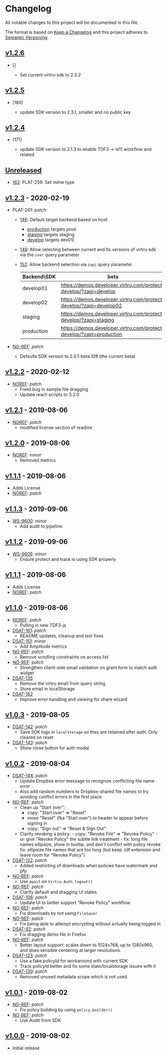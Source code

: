 # Changelog

All notable changes to this project will be documented in this file.

The format is based on [Keep a Changelog](http://keepachangelog.com/en/1.0.0/)
and this project adheres to [Semantic Versioning](http://semver.org/spec/v2.0.0.html).

## [v1.2.6](https://github.com/virtru/protect-and-track/pull/)

- []

  - Set current virtru-sdk to 2.3.2

## [v1.2.5](https://github.com/virtru/protect-and-track/pull/180)

- [180]

  - update SDK version to 2.3.1, smaller and no public key

## [v1.2.4](https://github.com/virtru/protect-and-track/pull/171)

- [171]

  - update SDK version to 2.1.3 to enable TDF3 -> ie11 workflow and related

## [Unreleased](https://github.com/virtru/protect-and-track/compare/master...HEAD)

- [162](https://github.com/virtru/protect-and-track/pull/162): PLAT-259: Set mime type

## [v1.2.3](https://github.com/virtru/protect-and-track/compare/v1.2.2...v1.2.3) - 2020-02-19

- PLAT-261: _patch_

  - [146](https://github.com/virtru/protect-and-track/pull/146): Default target backend based on host:
    - [production](https://demos.developer.virtru.com/protect/) targets prod
    - [staging](https://demos.developer.virtru.com/protect-staging/) targets staging
    - [develop](https://demos.developer.virtru.com/protect-develop/) targets dev01]
  - [149](https://github.com/virtru/protect-and-track/pull/149): Allow selecting between current
    and lts versions of virtru-sdk via the `zver` query parameter
  - [152](https://github.com/virtru/protect-and-track/pull/152): Allow backend selection via
    `zapi` query parameter

    | Backend\SDK | beta                                                                | lts                                                                          |
    | ----------- | ------------------------------------------------------------------- | ---------------------------------------------------------------------------- |
    | develop01   | https://demos.developer.virtru.com/protect-develop/?zapi=develop    | https://demos.developer.virtru.com/protect-develop/?zapi=develop&zver=lts    |
    | develop02   | https://demos.developer.virtru.com/protect-develop/?zapi=develop02  | https://demos.developer.virtru.com/protect-develop/?zapi=develop02&zver=lts  |
    | staging     | https://demos.developer.virtru.com/protect-develop/?zapi=staging    | https://demos.developer.virtru.com/protect-develop/?zapi=staging&zver=lts    |
    | production  | https://demos.developer.virtru.com/protect-develop/?zapi=production | https://demos.developer.virtru.com/protect-develop/?zapi=production&zver=lts |

- [NO-REF](https://github.com/virtru/protect-and-track/pull/147): _patch_
  - Defaults SDK version to 2.0.1-beta.108 (the current beta)

## [v1.2.2](https://github.com/virtru/protect-and-track/compare/v1.2.1...v1.2.2) - 2020-02-12

- [NOREF](https://github.com/virtru/protect-and-track/pull/144): _patch_
  - Fixed bug in sample file dragging
  - Update react-scripts to 3.2.0

## [v1.2.1](https://github.com/virtru/protect-and-track/compare/v1.2.0...v1.2.1) - 2019-08-06

- [NOREF](https://github.com/virtru/protect-and-track/pull/119): _patch_
  - modified license section of readme

## [v1.2.0](https://github.com/virtru/protect-and-track/compare/v1.1.1...v1.2.0) - 2019-08-06

- [NOREF](https://github.com/virtru/protect-and-track/pull/118): _minor_
  - Removed metrics

## [v1.1.1](https://github.com/virtru/protect-and-track/compare/v1.1.0...v1.1.1) - 2019-08-06

- Adds License
- [NOREF](https://github.com/virtru/protect-and-track/pull/117): _patch_

## [v1.1.3](https://github.com/virtru/protect-and-track/compare/v1.1.2...v1.1.3) - 2019-09-06

- [WS-9600](https://virtru.atlassian.net/browse/WS-9600): _minor_
  - Add audit to pipeline

## [v1.1.2](https://github.com/virtru/protect-and-track/compare/v1.1.1...v1.1.2) - 2019-09-06

- [WS-9606](https://virtru.atlassian.net/browse/WS-9606): _minor_
  - Ensure protect and track is using SDK properly

## [v1.1.1](https://github.com/virtru/protect-and-track/compare/v1.1.0...v1.1.1) - 2019-08-06

- Adds License
- [NOREF](https://github.com/virtru/protect-and-track/pull/117): _patch_

## [v1.1.0](https://github.com/virtru/protect-and-track/compare/v1.0.3...v1.1.0) - 2019-08-06

- [NOREF](https://github.com/virtru/protect-and-track/pull/117): _patch_
  - Pulling in new TDF3-js
- [DSAT-161](https://github.com/virtru/protect-and-track/pull/116): _patch_
  - README updates, cleanup and test fixes
- [DSAT-151](https://github.com/virtru/protect-and-track/pull/107): _minor_
  - Add Amplitude metrics
- [NO-REF](https://github.com/virtru/protect-and-track/pull/111): _patch_
  - Remove scrolling constraints on access list
- [NO-REF](https://github.com/virtru/protect-and-track/pull/114): _patch_
  - Strengthen client-side email validation on grant form to match auth widget
- [DSAT-135](https://github.com/virtru/protect-and-track/pull/113)
  - Remove the virtru email from query string
  - Store email in localStorage
- [DSAT-162](https://github.com/virtru/protect-and-track/pull/115)
  - Improve error handling and viewing for share wizard

## [v1.0.3](https://github.com/virtru/protect-and-track/compare/v1.0.2...v1.0.3) - 2019-08-05

- [DSAT-142](https://github.com/virtru/protect-and-track/pull/109): _patch_
  - Save SDK logs in `localStorage` so they are retained after auth. Only cleared on reset
- [DSAT-143](https://github.com/virtru/protect-and-track/pull/110): _patch_
  - Show close button for auth modal

## [v1.0.2](https://github.com/virtru/protect-and-track/compare/v1.0.1...v1.0.2) - 2019-08-04

- [DSAT-144](https://github.com/virtru/protect-and-track/pull/104): _patch_
  - Update Dropbox error message to recognize conflicting file name error
  - Also add random numbers to Dropbox-shared file names to try avoiding conflict errors in the first place
- [NO-REF](https://github.com/virtru/protect-and-track/pull/94): _patch_
  - Clean up "Start over":
    - copy: "Start over" => "Reset"
    - move "Reset" (fka "Start over") to header to appear before signing in
    - copy: "Sign out" => "Reset & Sign Out"
  - Clarify revoking a policy: - copy: "Revoke File" => "Revoke Policy" - ui: give "Revoke Policy" the subtle link treatment - fix: long file names ellipsize, show in tooltip, and don't conflict with policy revoke
    fix: ellipsize file names that are too long (but keep .tdf extension and leave room for "Revoke Policy")
- [DSAT-122](https://github.com/virtru/protect-and-track/pull/85): _patch_
  - Added restricting of downloads when policies have watermark and pfp
- [NO-REF](https://github.com/virtru/protect-and-track/pull/105): _patch_
  - Use `await` on `Virtru.Auth.logout()`
- [NO-REF](https://github.com/virtru/protect-and-track/pull/86): _patch_
  - Clarify default and dragging UI states
- [DSAT-106](https://github.com/virtru/protect-and-track/pull/78): _patch_
  - Update UI to better support "Revoke Policy" workflow
- [NO-REF](https://github.com/virtru/protect-and-track/pull/81): _patch_
  - Fix downloads by not using `FileSaver`
- [NO-REF](https://github.com/virtru/protect-and-track/pull/80): _patch_
  - Fix being able to attempt encrypting without actually being logged in
- [DSAT-92](https://github.com/virtru/protect-and-track/pull/88): _patch_
  - Fix dragging demo file in Firefox
- [NO-REF](https://github.com/virtru/protect-and-track/pull/79): _patch_
  - Better layout support: scales down to 1024x768, up to 1280x960, and does sensible centering at larger resolutions.
- [DSAT-123](https://github.com/virtru/protect-and-track/pull/91): _patch_
  - Use a fake policyId for workaround with current SDK
  - Track policyId better and fix some state/localstorage issues with it
- [DSAT-130](https://github.com/virtru/protect-and-track/pull/99): _patch_
  - Removed unused metadata scope which is not used.

## [v1.0.1](https://github.com/virtru/protect-and-track/compare/v1.0.0...v1.0.1) - 2019-08-02

- [NO-REF](https://github.com/virtru/protect-and-track/pull/77): _patch_
  - Fix policy building by using `policy.builder()`
- [NO-REF](https://github.com/virtru/protect-and-track/pull/75): _patch_
  - Use Audit from SDK

## [v1.0.0](https://github.com/virtru/protect-and-track/compare/v0.1.2...v1.0.0) - 2019-08-02

- Initial release
